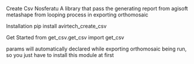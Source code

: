 Create Csv Nosferatu
A library that pass the generating report from agisoft metashape from looping process in exporting orthomosaic

Installation
pip install avirtech_create_csv

Get Started
from get_csv.get_csv import get_csv

params will automatically declared while exporting orthomosaic being run, so you just have to install this module at first